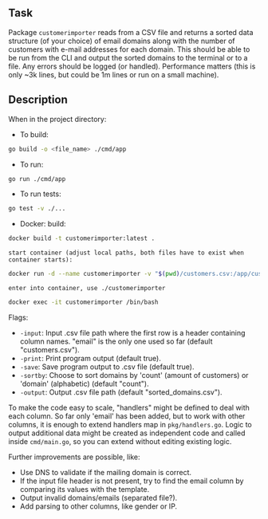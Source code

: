 ## Task

Package `customerimporter` reads from a CSV file and returns a sorted data structure (of your choice) of email domains along with the number of customers with e-mail addresses for each domain. This should be able to be run from the CLI and output the sorted domains to the terminal or to a file. Any errors should be logged (or handled). Performance matters (this is only ~3k lines, but could be 1m lines or run on a small machine).

## Description

When in the project directory:

- To build:
```bash
go build -o <file_name> ./cmd/app 
```

- To run:
```bash
go run ./cmd/app
```

- To run tests:
```bash
go test -v ./...
```

- Docker:
    build:
```bash
docker build -t customerimporter:latest .
```
    start container (adjust local paths, both files have to exist when container starts):
```bash
docker run -d --name customerimporter -v "$(pwd)/customers.csv:/app/customers.csv" -v "$(pwd)/sorted_domains.csv:/app/sorted_domains.csv" customerimporter
```
    enter into container, use ./customerimporter
```bash
docker exec -it customerimporter /bin/bash
```

Flags:

- `-input`: Input .csv file path where the first row is a header containing column names. "email" is the only one used so far (default "customers.csv").
- `-print`: Print program output (default true).
- `-save`: Save program output to .csv file (default true).
- `-sortby`: Choose to sort domains by 'count' (amount of customers) or 'domain' (alphabetic) (default "count").
- `-output`: Output .csv file path (default "sorted_domains.csv").

To make the code easy to scale, "handlers" might be defined to deal with each column. So far only 'email' has been added, but to work with other columns, it is enough to extend handlers map in `pkg/handlers.go`. Logic to output additional data might be created as independent code and called inside `cmd/main.go`, so you can extend without editing existing logic.


Further improvements are possible, like:

- Use DNS to validate if the mailing domain is correct.
- If the input file header is not present, try to find the email column by comparing its values with the template.
- Output invalid domains/emails (separated file?).
- Add parsing to other columns, like gender or IP.


